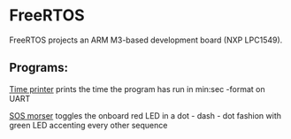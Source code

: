# FreeRTOS
FreeRTOS projects an ARM M3-based development board (NXP LPC1549).

<h2>Programs:</h2>
<p><a href= https://github.com/jaakkoiot/FreeRTOS/tree/main/min_sec_UART_print>Time printer</a> prints the time the program has run in min:sec -format on UART</p>
<p><a href= https://github.com/jaakkoiot/FreeRTOS/tree/main/visual_SOS_morser>SOS morser</a> toggles the onboard red LED in a dot - dash - dot fashion with green LED accenting every other sequence</p>
